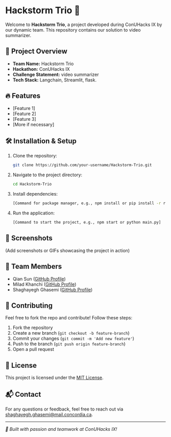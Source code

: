 # Hackstorm Trio 🚀

Welcome to **Hackstorm Trio**, a project developed during ConUHacks IX by our dynamic team. This repository contains our solution to video summarizer.

## 📌 Project Overview

- **Team Name:** Hackstorm Trio
- **Hackathon:** ConUHacks IX
- **Challenge Statement:** video summarizer
- **Tech Stack:** Langchain, Streamlit, flask.

## 🔥 Features

- [Feature 1]
- [Feature 2]
- [Feature 3]
- [More if necessary]

## 🛠️ Installation & Setup

1. Clone the repository:
   ```sh
   git clone https://github.com/your-username/Hackstorm-Trio.git
   ```
2. Navigate to the project directory:
   ```sh
   cd Hackstorm-Trio
   ```
3. Install dependencies:
   ```sh
   [Command for package manager, e.g., npm install or pip install -r requirements.txt]
   ```
4. Run the application:
   ```sh
   [Command to start the project, e.g., npm start or python main.py]
   ```

## 📸 Screenshots
(Add screenshots or GIFs showcasing the project in action)

## 👥 Team Members

- Qian Sun ([GitHub Profile](https://github.com/chin-sun))
- Milad Khanchi ([GitHub Profile](https://github.com/Milad-Khanchi))
- Shaghayegh Ghasemi ([GitHub Profile](https://github.com/shaghayegh-ghasemi))

## 🤝 Contributing

Feel free to fork the repo and contribute! Follow these steps:
1. Fork the repository
2. Create a new branch (`git checkout -b feature-branch`)
3. Commit your changes (`git commit -m 'Add new feature'`)
4. Push to the branch (`git push origin feature-branch`)
5. Open a pull request

## 📜 License

This project is licensed under the [MIT License](LICENSE).

## 📬 Contact
For any questions or feedback, feel free to reach out via shaghayegh.ghasemi@mail.concordia.ca.

---

_🚀 Built with passion and teamwork at ConUHacks IX!_
